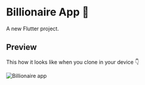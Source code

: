 # Billionaire App 💸

A new Flutter project.

## Preview

This how it looks like when you clone in your device 👇

![Billionaire app](https://github.com/user-attachments/assets/e9b805a0-5c2e-45dc-af57-f10881cfca02)
